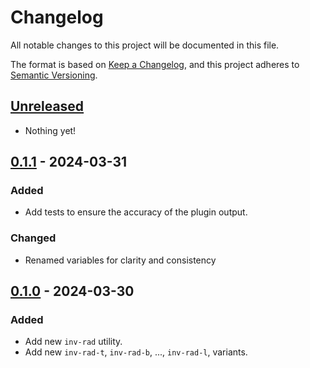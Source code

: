# Changelog

All notable changes to this project will be documented in this file.

The format is based on [Keep a Changelog](https://keepachangelog.com/en/1.0.0/),
and this project adheres to [Semantic Versioning](https://semver.org/spec/v2.0.0.html).

## [Unreleased]

- Nothing yet!

## [0.1.1] - 2024-03-31

### Added

- Add tests to ensure the accuracy of the plugin output.

### Changed

- Renamed variables for clarity and consistency

## [0.1.0] - 2024-03-30

### Added

- Add new `inv-rad` utility.
- Add new `inv-rad-t`, `inv-rad-b`, ..., `inv-rad-l`, variants.

[unreleased]: https://github.com/butterfail/tailwindcss-inverted-radius/compare/v0.1.1...HEAD
[0.1.1]: https://github.com/butterfail/tailwindcss-inverted-radius/compare/v0.1.0...v0.1.1
[0.1.0]: https://github.com/butterfail/tailwindcss-inverted-radius/releases/tag/v0.1.0
